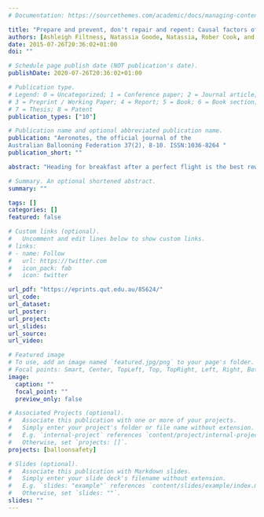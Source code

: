 ```yaml
---
# Documentation: https://sourcethemes.com/academic/docs/managing-content/

title: "Prepare and prevent, don't repair and repent: Causal factors of hot air ballooning incidents"
authors: [Ashleigh Filtness, Natassia Goode, Natassia, Rober Cook, and Gelareh Eighani]
date: 2015-07-26T20:36:02+01:00
doi: ""

# Schedule page publish date (NOT publication's date).
publishDate: 2020-07-26T20:36:02+01:00

# Publication type.
# Legend: 0 = Uncategorized; 1 = Conference paper; 2 = Journal article;
# 3 = Preprint / Working Paper; 4 = Report; 5 = Book; 6 = Book section;
# 7 = Thesis; 8 = Patent
publication_types: ["10"]

# Publication name and optional abbreviated publication name.
publication: "Aeronotes, the official journal of the
Australian Ballooning Federation 37(2), 8-10. ISSN:1036-8264 "
publication_short: ""

abstract: "Heading for breakfast after a perfect flight is the best reward for an exciting morning of hot air ballooning. But how often do we stop and assess the measures that were taken to ensure the flight was safe? While nearly every balloon flight ends safely, with every flight comes the opportunity for an accident. In fact internationally, within sports aviation the frequency of hot air ballooning incidents is second only to gliders. "

# Summary. An optional shortened abstract.
summary: ""

tags: []
categories: []
featured: false

# Custom links (optional).
#   Uncomment and edit lines below to show custom links.
# links:
# - name: Follow
#   url: https://twitter.com
#   icon_pack: fab
#   icon: twitter

url_pdf: "https://eprints.qut.edu.au/85624/"
url_code:
url_dataset:
url_poster:
url_project:
url_slides:
url_source:
url_video:

# Featured image
# To use, add an image named `featured.jpg/png` to your page's folder. 
# Focal points: Smart, Center, TopLeft, Top, TopRight, Left, Right, BottomLeft, Bottom, BottomRight.
image:
  caption: ""
  focal_point: ""
  preview_only: false

# Associated Projects (optional).
#   Associate this publication with one or more of your projects.
#   Simply enter your project's folder or file name without extension.
#   E.g. `internal-project` references `content/project/internal-project/index.md`.
#   Otherwise, set `projects: []`.
projects: [balloonsafety]

# Slides (optional).
#   Associate this publication with Markdown slides.
#   Simply enter your slide deck's filename without extension.
#   E.g. `slides: "example"` references `content/slides/example/index.md`.
#   Otherwise, set `slides: ""`.
slides: ""
---
```

